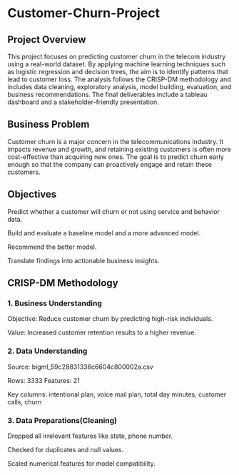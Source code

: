 # Customer-Churn-Project
## Project Overview

This project focuses on predicting customer churn in the telecom industry using a real-world dataset. By applying machine learning techniques such as logistic regression and decision trees, the aim is to identify patterns that lead to customer loss. The analysis follows the CRISP-DM methodology and includes data cleaning, exploratory analysis, model building, evaluation, and business recommendations. The final deliverables include a tableau dashboard and a stakeholder-friendly presentation.

## Business Problem

Customer churn is a major concern in the telecommunications industry. It impacts revenue and growth, and retaining existing customers is often more cost-effective than acquiring new ones. The goal is to predict churn early enough so that the company can proactively engage and retain these customers.

## Objectives

Predict whether a customer will churn or not using service and behavior data.

Build and evaluate a baseline model and a more advanced model.

Recommend the better model.

Translate findings into actionable business insights.

## CRISP-DM Methodology

### 1. Business Understanding

Objective: Reduce customer churn by predicting high-risk individuals.

Value: Increased customer retention results to a higher revenue.

### 2. Data Understanding 

Source: bigml_59c28831336c6604c800002a.csv

Rows: 3333  Features: 21

Key columns: intentional plan, voice mail plan, total day minutes, customer calls, churn

### 3. Data Preparations(Cleaning)

Dropped all irrelevant features like state, phone number.

Checked for duplicates and null values.

Scaled numerical features for model compatibility.
